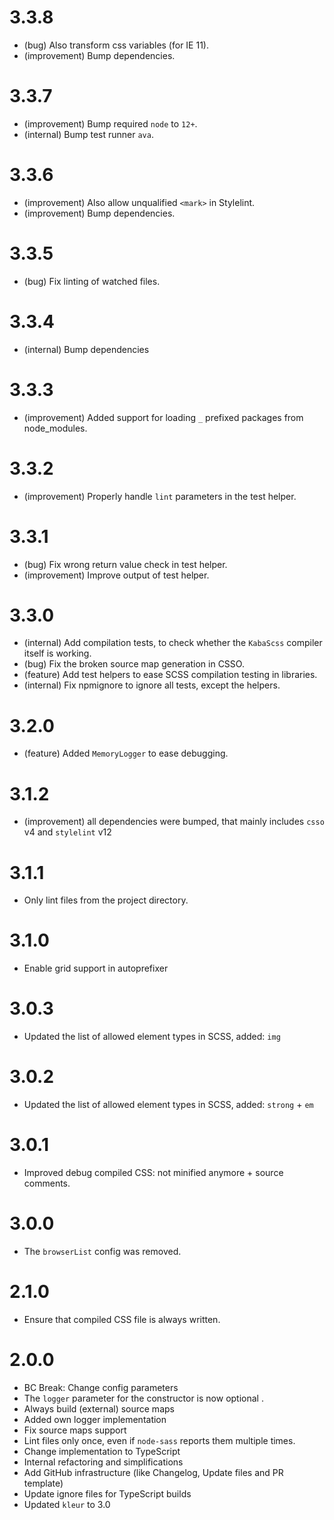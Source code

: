 3.3.8
=====

*   (bug) Also transform css variables (for IE 11).
*   (improvement) Bump dependencies.


3.3.7
=====

*   (improvement) Bump required `node` to `12+`.
*   (internal) Bump test runner `ava`.


3.3.6
=====

*   (improvement) Also allow unqualified `<mark>` in Stylelint.
*   (improvement) Bump dependencies.


3.3.5
=====

*   (bug) Fix linting of watched files.


3.3.4
=====

*   (internal) Bump dependencies


3.3.3
=====

*   (improvement) Added support for loading `_` prefixed packages from node_modules.


3.3.2
=====

*   (improvement) Properly handle `lint` parameters in the test helper.


3.3.1
=====

*   (bug) Fix wrong return value check in test helper.
*   (improvement) Improve output of test helper.


3.3.0
=====

*   (internal) Add compilation tests, to check whether the `KabaScss` compiler itself is working.
*   (bug) Fix the broken source map generation in CSSO.
*   (feature) Add test helpers to ease SCSS compilation testing in libraries. 
*   (internal) Fix npmignore to ignore all tests, except the helpers.


3.2.0
=====

*   (feature) Added `MemoryLogger` to ease debugging.


3.1.2
=====

*   (improvement) all dependencies were bumped, that mainly includes `csso` v4 and `stylelint` v12


3.1.1
=====

*   Only lint files from the project directory.


3.1.0
=====

*   Enable grid support in autoprefixer



3.0.3
=====

*   Updated the list of allowed element types in SCSS, added: `img`


3.0.2
=====

*   Updated the list of allowed element types in SCSS, added: `strong` + `em`


3.0.1
=====

*   Improved debug compiled CSS: not minified anymore + source comments.


3.0.0
=====

*   The `browserList` config was removed.


2.1.0
=====

*   Ensure that compiled CSS file is always written.


2.0.0
=====

*   BC Break: Change config parameters
*   The `logger` parameter for the constructor is now optional .
*   Always build (external) source maps
*   Added own logger implementation
*   Fix source maps support
*   Lint files only once, even if `node-sass` reports them multiple times.
*   Change implementation to TypeScript
*   Internal refactoring and simplifications
*   Add GitHub infrastructure (like Changelog, Update files and PR template)
*   Update ignore files for TypeScript builds
*   Updated `kleur` to 3.0

